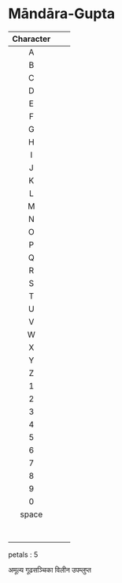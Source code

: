 # Māndāra-Gupta 



|	Character	|				|				|
| :-----------: | :-----------:	| ------------:	|
|		A		|				|				|
|		B		|				|				|
|		C		|				|				|
|		D		|				|				|
|		E		|				|				|
|		F		|				|				|
|		G		|				|				|
|		H		|				|				|
|		I		|				|				|
|		J		|				|				|
|		K		|				|				|
|		L		|				|				|
|		M		|				|				|
|		N		|				|				|
|		O		|				|				|
|		P		|				|				|
|		Q		|				|				|
|		R		|				|				|
|		S		|				|				|
|		T		|				|				|
|		U		|				|				|
|		V		|				|				|
|		W		|				|				|
|		X		|				|				|
|		Y		|				|				|
|		Z		|				|				|
|		1		|				|				|
|		2		|				|				|
|		3		|				|				|
|		4		|				|				|
|		5		|				|				|
|		6		|				|				|
|		7		|				|				|
|		8		|				|				|
|		9		|				|				|
|		0		|				|				|
|	  space		|				|				|
|				|				|				|
|				|				|				|
|				|				|				|
|				|				|				|
|				|				|				|
|				|				|				|
|				|				|				|


petals : 5

अमूल्य
गूढसञ्चिका
विलीन
उपम्लुप्त